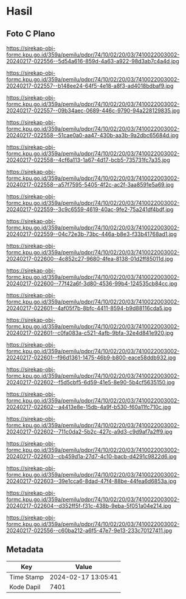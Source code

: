 # Hasil

## Foto C Plano

https://sirekap-obj-formc.kpu.go.id/359a/pemilu/pdpr/74/10/02/20/03/7410022003002-20240217-022556--5d54a616-859d-4a63-a922-98d3ab7c4a4d.jpg

https://sirekap-obj-formc.kpu.go.id/359a/pemilu/pdpr/74/10/02/20/03/7410022003002-20240217-022557--b148ee24-64f5-4e18-a8f3-ad4018bdbaf9.jpg

https://sirekap-obj-formc.kpu.go.id/359a/pemilu/pdpr/74/10/02/20/03/7410022003002-20240217-022557--09b34aec-0689-446c-9790-94a228129835.jpg

https://sirekap-obj-formc.kpu.go.id/359a/pemilu/pdpr/74/10/02/20/03/7410022003002-20240217-022558--51cae0a0-aa47-430b-aa3b-9a2dbc65684d.jpg

https://sirekap-obj-formc.kpu.go.id/359a/pemilu/pdpr/74/10/02/20/03/7410022003002-20240217-022558--4cf6a113-1a67-4d17-bcb5-735731fc7a35.jpg

https://sirekap-obj-formc.kpu.go.id/359a/pemilu/pdpr/74/10/02/20/03/7410022003002-20240217-022558--a57f7595-5405-4f2c-ac2f-3aa8591e5a69.jpg

https://sirekap-obj-formc.kpu.go.id/359a/pemilu/pdpr/74/10/02/20/03/7410022003002-20240217-022559--3c9c6559-4619-40ac-9fe2-75a241df4bdf.jpg

https://sirekap-obj-formc.kpu.go.id/359a/pemilu/pdpr/74/10/02/20/03/7410022003002-20240217-022559--04c72e3b-73bc-446a-b8e3-f33b41768ad1.jpg

https://sirekap-obj-formc.kpu.go.id/359a/pemilu/pdpr/74/10/02/20/03/7410022003002-20240217-022600--4c852c27-9680-4fea-8138-01d2ff85011d.jpg

https://sirekap-obj-formc.kpu.go.id/359a/pemilu/pdpr/74/10/02/20/03/7410022003002-20240217-022600--77f42a6f-3d80-4536-99b4-124535cb84cc.jpg

https://sirekap-obj-formc.kpu.go.id/359a/pemilu/pdpr/74/10/02/20/03/7410022003002-20240217-022601--4af05f7b-8bfc-4411-8594-b9d88116cda5.jpg

https://sirekap-obj-formc.kpu.go.id/359a/pemilu/pdpr/74/10/02/20/03/7410022003002-20240217-022601--c0fa083a-c521-4afb-9bfa-32e4d841e920.jpg

https://sirekap-obj-formc.kpu.go.id/359a/pemilu/pdpr/74/10/02/20/03/7410022003002-20240217-022601--f96d1361-1475-46b9-b800-eace58ddb932.jpg

https://sirekap-obj-formc.kpu.go.id/359a/pemilu/pdpr/74/10/02/20/03/7410022003002-20240217-022602--f5d5cbf5-6d59-41e5-8e90-5b4cf5635150.jpg

https://sirekap-obj-formc.kpu.go.id/359a/pemilu/pdpr/74/10/02/20/03/7410022003002-20240217-022602--a4413e8e-15db-4a9f-b530-f60a11fc710c.jpg

https://sirekap-obj-formc.kpu.go.id/359a/pemilu/pdpr/74/10/02/20/03/7410022003002-20240217-022602--711c0da2-5b2c-427c-a9d3-c9d9af7a2ff9.jpg

https://sirekap-obj-formc.kpu.go.id/359a/pemilu/pdpr/74/10/02/20/03/7410022003002-20240217-022603--cb459d1a-27d7-4c10-bacb-d4291c9822d6.jpg

https://sirekap-obj-formc.kpu.go.id/359a/pemilu/pdpr/74/10/02/20/03/7410022003002-20240217-022603--39e1cca6-8dad-47f4-88be-44fea6d6853a.jpg

https://sirekap-obj-formc.kpu.go.id/359a/pemilu/pdpr/74/10/02/20/03/7410022003002-20240217-022604--d352ff5f-f31c-438b-9eba-5f051a04e214.jpg

https://sirekap-obj-formc.kpu.go.id/359a/pemilu/pdpr/74/10/02/20/03/7410022003002-20240217-022556--c60ba212-a6f5-47e7-9e13-233c70127411.jpg


## Metadata

| Key        | Value               |
| ---------- | ------------------- |
| Time Stamp | 2024-02-17 13:05:41 |
| Kode Dapil | 7401                |



